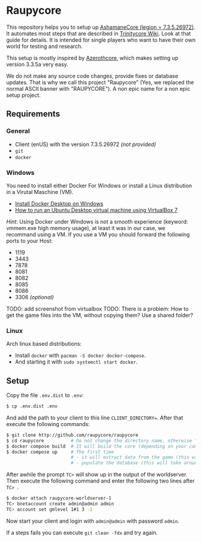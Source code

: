 # Raupycore

This repository helps you to setup up [AshamaneCore (legion = 7.3.5.26972)](https://github.com/AshamaneProject/AshamaneCore/tree/legion).
It automates most steps that are described in [Trinitycore Wiki](https://www.trinitycore.info).
Look at that guide for details.
It is intended for single players who want to have their own world for testing and research.

This setup is mostly inspired by [Azerothcore](https://www.azerothcore.org), which makes setting up version 3.3.5a very easy.

We do not make any source code changes, provide fixes or database updates.
That is why we call this project "Raupycore" (Yes, we replaced the normal ASCII banner with "RAUPYCORE").
A non epic name for a non epic setup project.

## Requirements

### General

* Client (enUS) with the version 7.3.5.26972 *(not provided)*
* `git`
* `docker`

### Windows

You need to install either Docker For Windows or install a Linux distribution in a Virutal Maschine (VM).

* [Install Docker Desktop on Windows](https://docs.docker.com/desktop/install/windows-install)
* [How to run an Ubuntu Desktop virtual machine using VirtualBox 7](https://ubuntu.com/tutorials/how-to-run-ubuntu-desktop-on-a-virtual-machine-using-virtualbox#1-overview)

*Hint*: Using Docker under Windows is not a smooth experience (keyword:
vmmem.exe high memory usage), at least it was in our case, we recommand using a
VM. If you use a VM you should forward the following ports to your Host:

- 1119
- 3443
- 7878
- 8081
- 8082
- 8085
- 8086
- 3306 *(optional)*

TODO: add screenshot from virtualbox
TODO: There is a problem: How to get the game files into the VM, without copying them? Use a shared folder?

### Linux

Arch linux based distributions:

* Install `docker` with `pacman -S docker docker-compose`.
* And starting it with `sudo systemctl start docker`.

## Setup

Copy the file `.env.dist` to `.env`:

```sh
$ cp .env.dist .env
```

And add the path to your client to this line `CLIENT_DIRECTORY=`.
After that execute the following commands:

```sh
$ git clone http://github.com/raupycore/raupycore
$ cd raupycore          # Do not change the directory name, otherwise "raupycore" in the last command must be changed to the new name!
$ docker compose build  # It will build the core (depending on your computer, this will take around 20 minutes)
$ docker compose up     # The first time
                        # - it will extract data from the game (this will take over 1 hour) and
                        # - populate the database (this will take around 2 minutes)
```

After awhile the prompt `TC>` will show up in the output of the worldserver.
Then execute the following command and enter the following two lines after `TC> `.

```sh
$ docker attach raupycore-worldserver-1
TC> bnetaccount create admin@admin admin
TC> account set gmlevel 1#1 3 -1
```

Now start your client and login with `admin@admin` with password `admin`.

If a steps fails you can execute `git clean -fdx` and try again.
